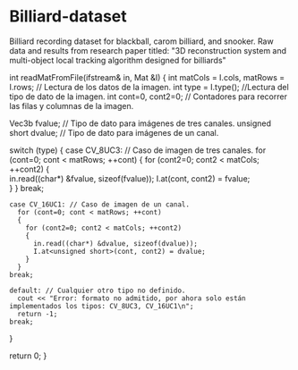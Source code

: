 # Billiard-dataset
Billiard recording dataset for blackball, carom billiard, and snooker. Raw data and results from research paper titled: "3D reconstruction system and multi-object local tracking algorithm designed for billiards"

int readMatFromFile(ifstream& in, Mat &I)
{
int matCols = I.cols, matRows = I.rows; // Lectura de los datos de la imagen.
int type = I.type(); //Lectura del tipo de dato de la imagen.
int cont=0, cont2=0; // Contadores para recorrer las filas y columnas de la imagen.

Vec3b fvalue; // Tipo de dato para imágenes de tres canales.
unsigned short dvalue; // Tipo de dato para imágenes de un canal.

  switch (type)
  {
    case CV_8UC3: // Caso de imagen de tres canales.
      for (cont=0; cont < matRows; ++cont)
      {
        for (cont2=0; cont2 < matCols; ++cont2)
        {  
          in.read((char*) &fvalue, sizeof(fvalue));
          I.at<Vec3b>(cont, cont2) = fvalue;           
        }
      }
    break;
    
    case CV_16UC1: // Caso de imagen de un canal.
      for (cont=0; cont < matRows; ++cont)
      {
        for (cont2=0; cont2 < matCols; ++cont2)
        {  
          in.read((char*) &dvalue, sizeof(dvalue));
          I.at<unsigned short>(cont, cont2) = dvalue;
        }
      }
    break;

    default: // Cualquier otro tipo no definido.
      cout << "Error: formato no admitido, por ahora solo están implementados los tipos: CV_8UC3, CV_16UC1\n";
      return -1;
    break;
  }

return 0;
}
